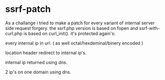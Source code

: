 # ssrf-patch
As a challange i tried to make a patch for every variant of internal server side request forgery.
the ssrf.php version is based on fopen and ssrf-with-curl.php is based on curl_init().
it's protected again's:

every internal ip in url. ( as well octal/hexdeminal/binery encoded )

location header redirect to internal ip's.

internal ip returned using dns.

2 ip's on one domain using dns.
